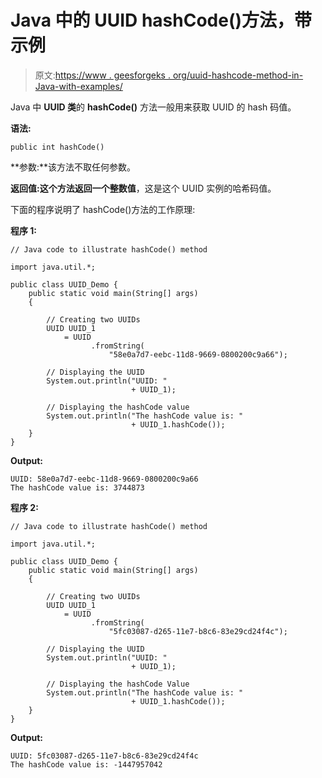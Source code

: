 # Java 中的 UUID hashCode()方法，带示例

> 原文:[https://www . geesforgeks . org/uuid-hashcode-method-in-Java-with-examples/](https://www.geeksforgeeks.org/uuid-hashcode-method-in-java-with-examples/)

Java 中 **UUID 类**的 **hashCode()** 方法一般用来获取 UUID 的 hash 码值。

**语法:**

```
public int hashCode()
```

**参数:**该方法不取任何参数。

**返回值:**这个方法返回一个**整数值**，这是这个 UUID 实例的哈希码值。

下面的程序说明了 hashCode()方法的工作原理:

**程序 1:**

```
// Java code to illustrate hashCode() method

import java.util.*;

public class UUID_Demo {
    public static void main(String[] args)
    {

        // Creating two UUIDs
        UUID UUID_1
            = UUID
                  .fromString(
                      "58e0a7d7-eebc-11d8-9669-0800200c9a66");

        // Displaying the UUID
        System.out.println("UUID: "
                           + UUID_1);

        // Displaying the hashCode value
        System.out.println("The hashCode value is: "
                           + UUID_1.hashCode());
    }
}
```

**Output:**

```
UUID: 58e0a7d7-eebc-11d8-9669-0800200c9a66
The hashCode value is: 3744873

```

**程序 2:**

```
// Java code to illustrate hashCode() method

import java.util.*;

public class UUID_Demo {
    public static void main(String[] args)
    {

        // Creating two UUIDs
        UUID UUID_1
            = UUID
                  .fromString(
                      "5fc03087-d265-11e7-b8c6-83e29cd24f4c");

        // Displaying the UUID
        System.out.println("UUID: "
                           + UUID_1);

        // Displaying the hashCode Value
        System.out.println("The hashCode value is: "
                           + UUID_1.hashCode());
    }
}
```

**Output:**

```
UUID: 5fc03087-d265-11e7-b8c6-83e29cd24f4c
The hashCode value is: -1447957042

```